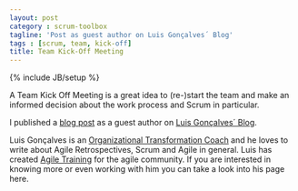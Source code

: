 ```yaml
---
layout: post
category : scrum-toolbox
tagline: 'Post as guest author on Luis Gonçalves´ Blog'
tags : [scrum, team, kick-off]
title: Team Kick-Off Meeting
---
```

{% include JB/setup %}

A Team Kick Off Meeting is a great idea to (re-)start the team 
and make an informed decision about the work process and Scrum in particular.

I published a [blog post] as a guest author on [Luis Gonçalves´ Blog][LuisBlog].  

Luis Gonçalves is an [Organizational Transformation Coach] 
and he loves to write about Agile Retrospectives, Scrum and Agile in general.
Luis has created [Agile Training] for the agile community. 
If you are interested in knowing more or even working with him 
you can take a look into his page here.


 [blog post]: https://luis-goncalves.com/team-kick-off-meeting/
 [LuisBlog]: http://luis-goncalves.com/
 [Organizational Transformation Coach]: https://luis-goncalves.com/agile-consultancy-agile-coaching-consulting/
 [Agile Training]: https://luis-goncalves.com/online-agile-courses-agile-education/
